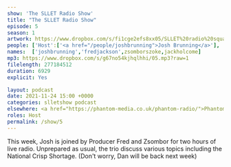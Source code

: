 ```yaml
---
show: 'The SLLET Radio Show'
title: "The SLLET Radio Show"
episode: 5
season: 1
artwork: https://www.dropbox.com/s/fi1cge2efs8xx05/SLLET%20radio%20square.png?raw=1
people: ['Host':['<a href="/people/joshbrunning">Josh Brunning</a>'], 'Guests': ['<a href="/people/fredjackson">Fred Jackson</a>','<a href="/people/zsomborszoke">Zsombor Szőke</a>'],Also Featuring: ['<a href="/people/jackholcome">Jack Holcombe</a>']]
names:  ['joshbrunning','fredjackson',zsomborszoke,jackholcome]
mp3: https://www.dropbox.com/s/g67no54kjhqlhhi/05.mp3?raw=1
filelength: 277184512
duration: 6929
explicit: Yes

layout: podcast
date: 2021-11-24 15:00 +0000
categories: slletshow podcast
elsewhere: <a href="https://phantom-media.co.uk/phantom-radio/">Phantom Media</a>
roles: Host
permalink: /show/5
---
```


This week, Josh is joined by Producer Fred and Zsombor for two hours of live radio. Unprepared as usual, the trio discuss various topics including the National Crisp Shortage. (Don't worry, Dan will be back next week)
